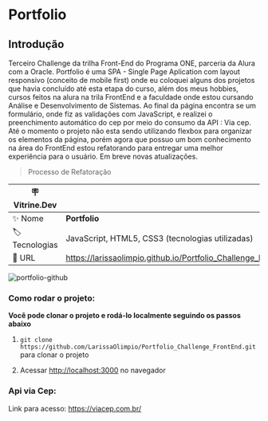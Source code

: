 # Portfolio

## Introdução

Terceiro Challenge da trilha Front-End do Programa ONE, parceria da Alura com a Oracle. 
Portfolio é uma SPA - Single Page Aplication com layout responsivo (conceito de mobile first) onde eu coloquei alguns dos projetos que havia concluído até esta etapa do curso, além dos meus hobbies, cursos feitos na alura na trila FrontEnd e a faculdade onde estou cursando Análise e Desenvolvimento de Sistemas. Ao final da página encontra se um formulário, onde fiz as validações com JavaScript, e realizei o preenchimento automático do cep por meio do consumo da API : Via cep.
Até o momento o projeto não esta sendo utilizando flexbox para organizar os elementos da página, porém agora que possuo um bom conhecimento na área do FrontEnd estou refatorando para entregar uma melhor experiência para o usuário. Em breve novas atualizações.

> Processo de Refatoração

| :placard: Vitrine.Dev |     |
| -------------  | --- |
| :sparkles: Nome        | **Portfolio**
| :label: Tecnologias | JavaScript, HTML5, CSS3 (tecnologias utilizadas)
| :rocket: URL         |  https://larissaolimpio.github.io/Portfolio_Challenge_FrontEnd/

<!-- Inserir imagem com a #vitrinedev ao final do link -->
![portfolio-github](https://user-images.githubusercontent.com/50180854/200090689-bc613ca7-1538-481f-ba36-481e7efd0f3e.png#vitrinedev)

### Como rodar o projeto:

**Você pode clonar o projeto e rodá-lo localmente seguindo os passos abaixo**

1. `git clone https://github.com/LarissaOlimpio/Portfolio_Challenge_FrontEnd.git` para clonar o projeto

2. Acessar [http://localhost:3000](http://localhost:3000) no navegador

### Api via Cep: 

Link para acesso: https://viacep.com.br/

